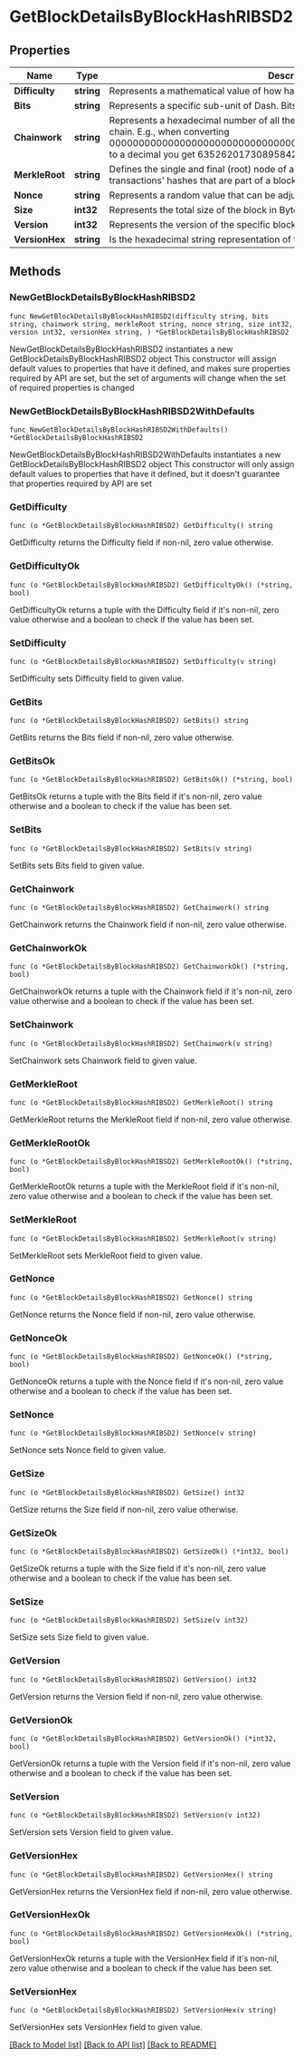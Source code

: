 # GetBlockDetailsByBlockHashRIBSD2

## Properties

Name | Type | Description | Notes
------------ | ------------- | ------------- | -------------
**Difficulty** | **string** | Represents a mathematical value of how hard it is to find a valid hash for this block. | 
**Bits** | **string** | Represents a specific sub-unit of Dash. Bits have two-decimal precision. | 
**Chainwork** | **string** | Represents a hexadecimal number of all the hashes necessary to produce the current chain. E.g., when converting 0000000000000000000000000000000000000000000086859f7a841475b236fd to a decimal you get 635262017308958427068157 hashes, or 635262 exahashes. | 
**MerkleRoot** | **string** | Defines the single and final (root) node of a Merkle tree. It is the combined hash of all transactions&#39; hashes that are part of a blockchain block. | 
**Nonce** | **string** | Represents a random value that can be adjusted to satisfy the Proof of Work. | 
**Size** | **int32** | Represents the total size of the block in Bytes. | 
**Version** | **int32** | Represents the version of the specific block on the blockchain. | 
**VersionHex** | **string** | Is the hexadecimal string representation of the block&#39;s version. | 

## Methods

### NewGetBlockDetailsByBlockHashRIBSD2

`func NewGetBlockDetailsByBlockHashRIBSD2(difficulty string, bits string, chainwork string, merkleRoot string, nonce string, size int32, version int32, versionHex string, ) *GetBlockDetailsByBlockHashRIBSD2`

NewGetBlockDetailsByBlockHashRIBSD2 instantiates a new GetBlockDetailsByBlockHashRIBSD2 object
This constructor will assign default values to properties that have it defined,
and makes sure properties required by API are set, but the set of arguments
will change when the set of required properties is changed

### NewGetBlockDetailsByBlockHashRIBSD2WithDefaults

`func NewGetBlockDetailsByBlockHashRIBSD2WithDefaults() *GetBlockDetailsByBlockHashRIBSD2`

NewGetBlockDetailsByBlockHashRIBSD2WithDefaults instantiates a new GetBlockDetailsByBlockHashRIBSD2 object
This constructor will only assign default values to properties that have it defined,
but it doesn't guarantee that properties required by API are set

### GetDifficulty

`func (o *GetBlockDetailsByBlockHashRIBSD2) GetDifficulty() string`

GetDifficulty returns the Difficulty field if non-nil, zero value otherwise.

### GetDifficultyOk

`func (o *GetBlockDetailsByBlockHashRIBSD2) GetDifficultyOk() (*string, bool)`

GetDifficultyOk returns a tuple with the Difficulty field if it's non-nil, zero value otherwise
and a boolean to check if the value has been set.

### SetDifficulty

`func (o *GetBlockDetailsByBlockHashRIBSD2) SetDifficulty(v string)`

SetDifficulty sets Difficulty field to given value.


### GetBits

`func (o *GetBlockDetailsByBlockHashRIBSD2) GetBits() string`

GetBits returns the Bits field if non-nil, zero value otherwise.

### GetBitsOk

`func (o *GetBlockDetailsByBlockHashRIBSD2) GetBitsOk() (*string, bool)`

GetBitsOk returns a tuple with the Bits field if it's non-nil, zero value otherwise
and a boolean to check if the value has been set.

### SetBits

`func (o *GetBlockDetailsByBlockHashRIBSD2) SetBits(v string)`

SetBits sets Bits field to given value.


### GetChainwork

`func (o *GetBlockDetailsByBlockHashRIBSD2) GetChainwork() string`

GetChainwork returns the Chainwork field if non-nil, zero value otherwise.

### GetChainworkOk

`func (o *GetBlockDetailsByBlockHashRIBSD2) GetChainworkOk() (*string, bool)`

GetChainworkOk returns a tuple with the Chainwork field if it's non-nil, zero value otherwise
and a boolean to check if the value has been set.

### SetChainwork

`func (o *GetBlockDetailsByBlockHashRIBSD2) SetChainwork(v string)`

SetChainwork sets Chainwork field to given value.


### GetMerkleRoot

`func (o *GetBlockDetailsByBlockHashRIBSD2) GetMerkleRoot() string`

GetMerkleRoot returns the MerkleRoot field if non-nil, zero value otherwise.

### GetMerkleRootOk

`func (o *GetBlockDetailsByBlockHashRIBSD2) GetMerkleRootOk() (*string, bool)`

GetMerkleRootOk returns a tuple with the MerkleRoot field if it's non-nil, zero value otherwise
and a boolean to check if the value has been set.

### SetMerkleRoot

`func (o *GetBlockDetailsByBlockHashRIBSD2) SetMerkleRoot(v string)`

SetMerkleRoot sets MerkleRoot field to given value.


### GetNonce

`func (o *GetBlockDetailsByBlockHashRIBSD2) GetNonce() string`

GetNonce returns the Nonce field if non-nil, zero value otherwise.

### GetNonceOk

`func (o *GetBlockDetailsByBlockHashRIBSD2) GetNonceOk() (*string, bool)`

GetNonceOk returns a tuple with the Nonce field if it's non-nil, zero value otherwise
and a boolean to check if the value has been set.

### SetNonce

`func (o *GetBlockDetailsByBlockHashRIBSD2) SetNonce(v string)`

SetNonce sets Nonce field to given value.


### GetSize

`func (o *GetBlockDetailsByBlockHashRIBSD2) GetSize() int32`

GetSize returns the Size field if non-nil, zero value otherwise.

### GetSizeOk

`func (o *GetBlockDetailsByBlockHashRIBSD2) GetSizeOk() (*int32, bool)`

GetSizeOk returns a tuple with the Size field if it's non-nil, zero value otherwise
and a boolean to check if the value has been set.

### SetSize

`func (o *GetBlockDetailsByBlockHashRIBSD2) SetSize(v int32)`

SetSize sets Size field to given value.


### GetVersion

`func (o *GetBlockDetailsByBlockHashRIBSD2) GetVersion() int32`

GetVersion returns the Version field if non-nil, zero value otherwise.

### GetVersionOk

`func (o *GetBlockDetailsByBlockHashRIBSD2) GetVersionOk() (*int32, bool)`

GetVersionOk returns a tuple with the Version field if it's non-nil, zero value otherwise
and a boolean to check if the value has been set.

### SetVersion

`func (o *GetBlockDetailsByBlockHashRIBSD2) SetVersion(v int32)`

SetVersion sets Version field to given value.


### GetVersionHex

`func (o *GetBlockDetailsByBlockHashRIBSD2) GetVersionHex() string`

GetVersionHex returns the VersionHex field if non-nil, zero value otherwise.

### GetVersionHexOk

`func (o *GetBlockDetailsByBlockHashRIBSD2) GetVersionHexOk() (*string, bool)`

GetVersionHexOk returns a tuple with the VersionHex field if it's non-nil, zero value otherwise
and a boolean to check if the value has been set.

### SetVersionHex

`func (o *GetBlockDetailsByBlockHashRIBSD2) SetVersionHex(v string)`

SetVersionHex sets VersionHex field to given value.



[[Back to Model list]](../README.md#documentation-for-models) [[Back to API list]](../README.md#documentation-for-api-endpoints) [[Back to README]](../README.md)


